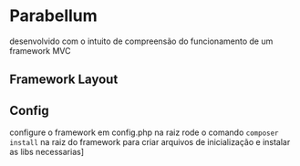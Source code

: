 # Parabellum

  desenvolvido com o intuito de compreensão do funcionamento de um framework MVC

## Framework Layout

## Config
configure o framework em config.php na raiz
rode o comando <code>composer install</code> na raiz do framework para criar arquivos de inicialização e instalar as libs necessarias]



